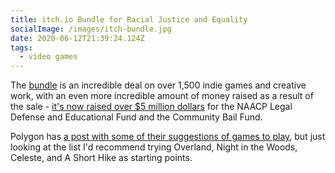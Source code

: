 ```yaml
---
title: itch.io Bundle for Racial Justice and Equality
socialImage: /images/itch-bundle.jpg
date: 2020-06-12T21:39:24.124Z
tags:
  - video games
---
```

The [bundle](https://itch.io/b/520/bundle-for-racial-justice-and-equality) is an incredible deal on over 1,500 indie games and creative work, with an even more incredible amount of money raised as a result of the sale - [it's now raised over $5 million dollars](https://www.polygon.com/2020/6/11/21287738/itchio-bundle-for-racial-justice-equality-black-lives-matter-charity) for the NAACP Legal Defense and Educational Fund and the Community Bail Fund.

Polygon has [a post with some of their suggestions of games to play](https://www.polygon.com/2020/6/11/21287814/racial-justice-equality-bundle-recommendations-itchio-black-lives-matter), but just looking at the list I'd recommend trying Overland, Night in the Woods, Celeste, and A Short Hike as starting points.